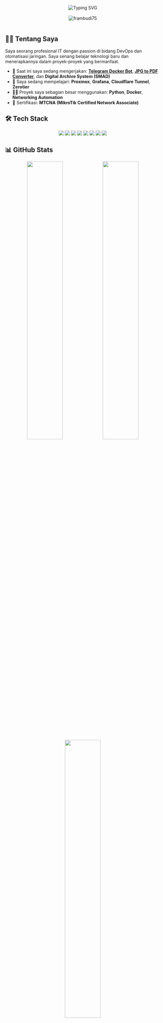 <!-- Improved GitHub Profile README -->
<div align="center">
  <img src="https://readme-typing-svg.herokuapp.com?font=Fira+Code&size=22&duration=3000&pause=1000&color=00FF00&center=true&vCenter=true&width=500&lines=Hi+there+%F0%9F%91%8B%2C+I'm+Frambudi;IT+Enthusiast+%7C+DevOps+Learner;MikroTik+Certified+%7C+Python+%26+Docker+Fan" alt="Typing SVG" />
</div>

<br>

<div align="center">
  <img src="https://komarev.com/ghpvc/?username=frambudi75&label=Profile%20views&color=0e75b6&style=flat" alt="frambudi75" />
</div>

<br>

## 👨‍💻 Tentang Saya

Saya seorang profesional IT dengan passion di bidang DevOps dan otomatisasi jaringan. Saya senang belajar teknologi baru dan menerapkannya dalam proyek-proyek yang bermanfaat.

- 🔭 Saat ini saya sedang mengerjakan: **[Telegram Docker Bot](https://github.com/frambudi75/Telegram-docker-bot)**, **[JPG to PDF Converter](https://github.com/frambudi75/jpg-to-pdf-convert)**, dan **Digital Archive System (SMAD)**
- 🌱 Saya sedang mempelajari: **Proxmox**, **Grafana**, **Cloudflare Tunnel**, **Zerotier**
- 👨‍💻 Proyek saya sebagian besar menggunakan: **Python**, **Docker**, **Networking Automation**
- 🧠 Sertifikasi: **MTCNA (MikroTik Certified Network Associate)**

## 🛠️ Tech Stack

<div align="center">
  <img src="https://img.shields.io/badge/-Python-3776AB?style=for-the-badge&logo=python&logoColor=white" />
  <img src="https://img.shields.io/badge/-Docker-2496ED?style=for-the-badge&logo=docker&logoColor=white" />
  <img src="https://img.shields.io/badge/-MikroTik-000000?style=for-the-badge&logo=mikrotik&logoColor=white" />
  <img src="https://img.shields.io/badge/-Proxmox-E57000?style=for-the-badge&logo=proxmox&logoColor=white" />
  <img src="https://img.shields.io/badge/-Git-F05032?style=for-the-badge&logo=git&logoColor=white" />
  <img src="https://img.shields.io/badge/-Linux-FCC624?style=for-the-badge&logo=linux&logoColor=black" />
  <img src="https://img.shields.io/badge/-Grafana-F46800?style=for-the-badge&logo=grafana&logoColor=white" />
  <img src="https://img.shields.io/badge/-Cloudflare-F38020?style=for-the-badge&logo=cloudflare&logoColor=white" />
</div>

## 📊 GitHub Stats

<div align="center">
  <img src="https://github-readme-stats.vercel.app/api?username=frambudi75&show_icons=true&theme=algolia" width="48%" />
  <img src="https://github-readme-streak-stats.herokuapp.com/?user=frambudi75&theme=algolia" width="48%" />
  <img src="https://github-readme-stats.vercel.app/api/top-langs/?username=frambudi75&theme=algolia&layout=compact" width="48%" />
</div>

## 📫 Mari Terhubung!

<div align="center">
  <a href="https://www.linkedin.com/in/habib-frambudi-540217109">
    <img src="https://img.shields.io/badge/-LinkedIn-0A66C2?style=for-the-badge&logo=linkedin&logoColor=white" />
  </a>
  <a href="https://github.com/frambudi75">
    <img src="https://img.shields.io/badge/-GitHub-181717?style=for-the-badge&logo=github&logoColor=white" />
  </a>
  <a href="https://twitter.com/FrambudiHabib">
    <img src="https://img.shields.io/badge/-Twitter-1DA1F2?style=for-the-badge&logo=twitter&logoColor=white" />
  </a>
  <a href="https://instagram.com/habib_frambudi">
    <img src="https://img.shields.io/badge/-Instagram-E4405F?style=for-the-badge&logo=instagram&logoColor=white" />
  </a>
  <a href="https://t.me/username_kamu">
    <img src="https://img.shields.io/badge/-Telegram-26A5E4?style=for-the-badge&logo=telegram&logoColor=white" />
  </a>
  <a href="https://kontak.habibframbudi.my.id">
    <img src="https://img.shields.io/badge/-Website-4285F4?style=for-the-badge&logo=google-chrome&logoColor=white" />
  </a>
</div>

<br>

<div align="center">
  <img src="https://quotes-github-readme.vercel.app/api?type=horizontal&theme=algolia" />
</div>

<br>

<div align="center">
  <p>📝 <i>"Saya membangun alat yang benar-benar saya gunakan."</i></p>
  <img src="https://img.shields.io/github/followers/frambudi75?label=Followers&style=social" alt="GitHub Followers" />
</div>

